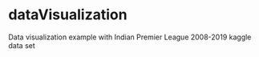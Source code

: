 # dataVisualization
Data visualization example with Indian Premier League 2008-2019 kaggle data set
